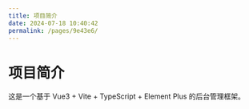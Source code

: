 ```yaml
---
title: 项目简介
date: 2024-07-18 10:40:42
permalink: /pages/9e43e6/
---
```


# 项目简介

这是一个基于 Vue3 + Vite + TypeScript + Element Plus 的后台管理框架。
